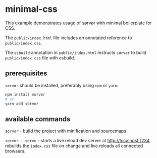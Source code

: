 # minimal-css

This example demonstrates usage of sørvør with minimal boilerplate for CSS.

The `public/index.html` file includes an annotated reference to `public/index.css`.

The `esbuild` annotation in `public/index.html` instructs `sørvør` to build `public/index.css` file with esbuild.

## prerequisites

`sørvør` should be installed, preferably using `npm` or `yarn`:

```bash
npm install sorvor
# or
yarn add sorvor
```

## available commands

`sorvor` - build the project with minification and sourcemaps

`sorvor --serve` - starts a live reload dev server at [http://localhost:1234](http://localhost:1234), rebuilds the `index.css` file on change and live reloads all connected browsers.
